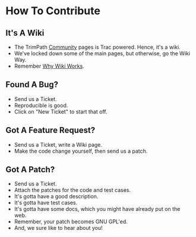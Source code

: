 # How To Contribute #

## It's A Wiki ##
  * The TrimPath [Community](http://code.google.com/p/trimpath/wiki/TrimPathCommunity) pages is Trac powered.  Hence, it's a wiki.
  * We've locked down some of the main pages, but otherwise, go the Wiki Way.
  * Remember [Why Wiki Works](http://c2.com/cgi/wiki?WhyWikiWorks).

## Found A Bug? ##
  * Send us a Ticket.
  * Reproducible is good.
  * Click on "New Ticket" to start that off.

## Got A Feature Request? ##
  * Send us a Ticket, write a Wiki page.
  * Make the code change yourself, then send us a patch.

## Got A Patch? ##
  * Send us a Ticket.
  * Attach the patches for the code and test cases.
  * It's gotta have a good description.
  * It's gotta have test cases.
  * It's gotta have some docs, which you might have already put on the web.
  * Remember, your patch becomes GNU GPL'ed.
  * And, we sure like to hear about you!
